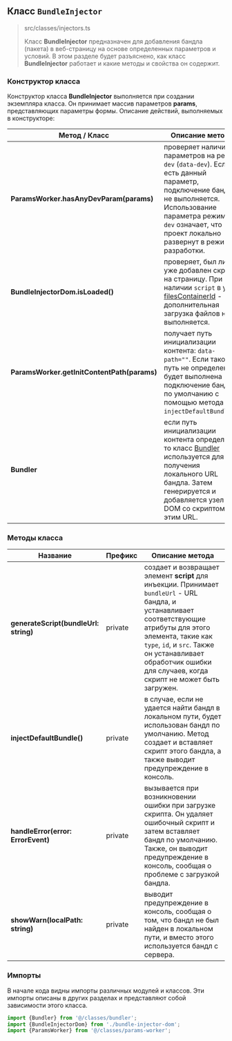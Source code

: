 ## Класс `BundleInjector`

> src/classes/injectors.ts
> 
> Класс **BundleInjector** предназначен для добавления бандла (пакета) в веб-страницу на основе определенных параметров и условий. В этом разделе будет разъяснено, как класс **BundleInjector** работает и какие методы и свойства он содержит.

### Конструктор класса

Конструктор класса **BundleInjector** выполняется при создании экземпляра класса. Он принимает массив параметров **params**, представляющих параметры формы. Описание действий, выполняемых в конструкторе:

| Метод / Класс                               | Описание метода                                                                                                                                                                                                           |
|---------------------------------------------|---------------------------------------------------------------------------------------------------------------------------------------------------------------------------------------------------------------------------|
| **ParamsWorker.hasAnyDevParam(params)**     | проверяет наличие параметров на режим `dev` (`data-dev`). Если есть данный параметр, подключение бандла не выполняется. Использование параметра режима `dev` означает, что проект локально развернут в режиме разработки. |
| **BundleInjectorDom.isLoaded()**            | проверяет, был ли уже добавлен скрипт на страницу. При наличии `script` в узле [filesContainerId](./CONFIG.md) - дополнительная загрузка файлов не выполняется.                                                           |
| **ParamsWorker.getInitContentPath(params)** | получает путь инициализации контента: `data-path=""`. Если такой путь не определен, то будет выполнена подключение бандла по умолчанию с помощью метода `injectDefaultBundle()`.                                          |
| **Bundler**                                 | если путь инициализации контента определен, то класс [Bundler](./BUNDLER.md) используется для получения локального URL бандла. Затем генерируется и добавляется узел DOM со скриптом с этим URL.                          |

### Методы класса

| Название                              | Префикс | Описание метода                                                                                                                                                                                                                                                                    |
|---------------------------------------|---------|------------------------------------------------------------------------------------------------------------------------------------------------------------------------------------------------------------------------------------------------------------------------------------|
| **generateScript(bundleUrl: string)** | private | создает и возвращает элемент **script** для инъекции. Принимает `bundleUrl` - URL бандла, и устанавливает соответствующие атрибуты для этого элемента, такие как `type`, `id`, и `src`. Также он устанавливает обработчик ошибки для случаев, когда скрипт не может быть загружен. |
| **injectDefaultBundle()**             | private | в случае, если не удается найти бандл в локальном пути, будет использован бандл по умолчанию. Метод создает и вставляет скрипт этого бандла, а также выводит предупреждение в консоль.                                                                                             |
| **handleError(error: ErrorEvent)**    | private | вызывается при возникновении ошибки при загрузке скрипта. Он удаляет ошибочный скрипт и затем вставляет бандл по умолчанию. Также, он выводит предупреждение в консоль, сообщая о проблеме с загрузкой бандла.                                                                     |
| **showWarn(localPath: string)**       | private | выводит предупреждение в консоль, сообщая о том, что бандл не был найден в локальном пути, и вместо этого используется бандл с сервера.                                                                                                                                            |

### Импорты

В начале кода видны импорты различных модулей и классов. Эти импорты описаны в других разделах и представляют собой зависимости этого класса.

```js
import {Bundler} from '@/classes/bundler';
import {BundleInjectorDom} from './bundle-injector-dom';
import {ParamsWorker} from '@/classes/params-worker';
```